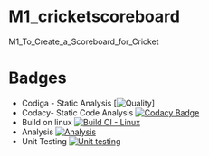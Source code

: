 # M1_cricketscoreboard
M1_To_Create_a_Scoreboard_for_Cricket
# Badges
* Codiga - Static Analysis
[![Quality](https://api.codiga.io/project/32185/score/svg)]
* Codacy- Static Code Analysis
[![Codacy Badge](https://app.codacy.com/project/badge/Grade/d5f17a439e034b809e80dc858a797892)](https://www.codacy.com/gh/Stephenj071/M1_cricketscoreboard/dashboard?utm_source=github.com&amp;utm_medium=referral&amp;utm_content=Stephenj071/M1_cricketscoreboard&amp;utm_campaign=Badge_Grade)
* Build on linux
[![Build CI - Linux](https://github.com/Stephenj071/M1_cricketscoreboard/actions/workflows/c-cpp.yml/badge.svg?branch=main)](https://github.com/Stephenj071/M1_cricketscoreboard/actions/workflows/c-cpp.yml)
* Analysis
[![Analysis](https://github.com/Stephenj071/M1_cricketscoreboard/actions/workflows/analysis.yml/badge.svg)](https://github.com/Stephenj071/M1_cricketscoreboard/actions/workflows/analysis.yml)
* Unit Testing
[![Unit testing](https://github.com/Stephenj071/M1_cricketscoreboard/actions/workflows/unit-test.yml/badge.svg?branch=main)](https://github.com/Stephenj071/M1_cricketscoreboard/actions/workflows/unit-test.yml)
